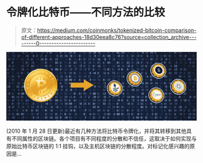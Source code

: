 # 令牌化比特币——不同方法的比较

> 原文：<https://medium.com/coinmonks/tokenized-bitcoin-comparison-of-different-approaches-18d30eea8c76?source=collection_archive---------0----------------------->

![](img/48007b0e19a19e56313123a716709a52.png)

(2010 年 1 月 28 日更新)最近有几种方法将比特币令牌化，并将其转移到其他具有不同属性的区块链。各个项目有不同程度的分散和不信任，这取决于如何实现与原始比特币区块链的 1:1 挂钩，以及主机区块链的分散程度。对标记化感兴趣的原因是…
